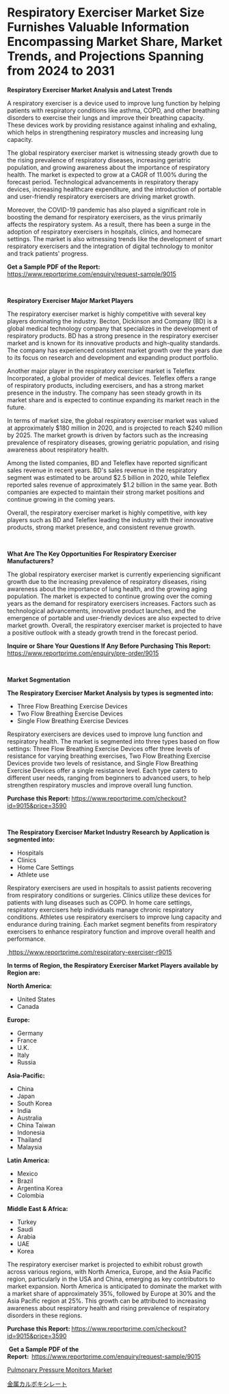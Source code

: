 <p><h1>Respiratory Exerciser Market Size Furnishes Valuable Information Encompassing Market Share, Market Trends, and Projections Spanning from 2024 to 2031</h1></p><p><strong>Respiratory Exerciser Market Analysis and Latest Trends</strong></p>
<p><p>A respiratory exerciser is a device used to improve lung function by helping patients with respiratory conditions like asthma, COPD, and other breathing disorders to exercise their lungs and improve their breathing capacity. These devices work by providing resistance against inhaling and exhaling, which helps in strengthening respiratory muscles and increasing lung capacity.</p><p>The global respiratory exerciser market is witnessing steady growth due to the rising prevalence of respiratory diseases, increasing geriatric population, and growing awareness about the importance of respiratory health. The market is expected to grow at a CAGR of 11.00% during the forecast period. Technological advancements in respiratory therapy devices, increasing healthcare expenditure, and the introduction of portable and user-friendly respiratory exercisers are driving market growth.</p><p>Moreover, the COVID-19 pandemic has also played a significant role in boosting the demand for respiratory exercisers, as the virus primarily affects the respiratory system. As a result, there has been a surge in the adoption of respiratory exercisers in hospitals, clinics, and homecare settings. The market is also witnessing trends like the development of smart respiratory exercisers and the integration of digital technology to monitor and track patients' progress.</p></p>
<p><strong>Get a Sample PDF of the Report:&nbsp;</strong> <a href="https://www.reportprime.com/enquiry/request-sample/9015">https://www.reportprime.com/enquiry/request-sample/9015</a></p>
<p>&nbsp;</p>
<p><strong>Respiratory Exerciser Major Market Players</strong></p>
<p><p>The respiratory exerciser market is highly competitive with several key players dominating the industry. Becton, Dickinson and Company (BD) is a global medical technology company that specializes in the development of respiratory products. BD has a strong presence in the respiratory exerciser market and is known for its innovative products and high-quality standards. The company has experienced consistent market growth over the years due to its focus on research and development and expanding product portfolio.</p><p>Another major player in the respiratory exerciser market is Teleflex Incorporated, a global provider of medical devices. Teleflex offers a range of respiratory products, including exercisers, and has a strong market presence in the industry. The company has seen steady growth in its market share and is expected to continue expanding its market reach in the future.</p><p>In terms of market size, the global respiratory exerciser market was valued at approximately $180 million in 2020, and is projected to reach $240 million by 2025. The market growth is driven by factors such as the increasing prevalence of respiratory diseases, growing geriatric population, and rising awareness about respiratory health.</p><p>Among the listed companies, BD and Teleflex have reported significant sales revenue in recent years. BD's sales revenue in the respiratory segment was estimated to be around $2.5 billion in 2020, while Teleflex reported sales revenue of approximately $1.2 billion in the same year. Both companies are expected to maintain their strong market positions and continue growing in the coming years.</p><p>Overall, the respiratory exerciser market is highly competitive, with key players such as BD and Teleflex leading the industry with their innovative products, strong market presence, and consistent revenue growth.</p></p>
<p>&nbsp;</p>
<p><strong>What Are The Key Opportunities For Respiratory Exerciser Manufacturers?</strong></p>
<p><p>The global respiratory exerciser market is currently experiencing significant growth due to the increasing prevalence of respiratory diseases, rising awareness about the importance of lung health, and the growing aging population. The market is expected to continue growing over the coming years as the demand for respiratory exercisers increases. Factors such as technological advancements, innovative product launches, and the emergence of portable and user-friendly devices are also expected to drive market growth. Overall, the respiratory exerciser market is projected to have a positive outlook with a steady growth trend in the forecast period.</p></p>
<p><strong>Inquire or Share Your Questions If Any Before Purchasing This Report:</strong> <a href="https://www.reportprime.com/enquiry/pre-order/9015">https://www.reportprime.com/enquiry/pre-order/9015</a></p>
<p>&nbsp;</p>
<p><strong>Market Segmentation</strong></p>
<p><strong>The Respiratory Exerciser Market Analysis by types is segmented into:</strong></p>
<p><ul><li>Three Flow Breathing Exercise Devices</li><li>Two Flow Breathing Exercise Devices</li><li>Single Flow Breathing Exercise Devices</li></ul></p>
<p><p>Respiratory exercisers are devices used to improve lung function and respiratory health. The market is segmented into three types based on flow settings: Three Flow Breathing Exercise Devices offer three levels of resistance for varying breathing exercises, Two Flow Breathing Exercise Devices provide two levels of resistance, and Single Flow Breathing Exercise Devices offer a single resistance level. Each type caters to different user needs, ranging from beginners to advanced users, to help strengthen respiratory muscles and improve overall lung function.</p></p>
<p><strong>Purchase this Report:&nbsp;</strong><a href="https://www.reportprime.com/checkout?id=9015&price=3590">https://www.reportprime.com/checkout?id=9015&price=3590</a></p>
<p>&nbsp;</p>
<p><strong>The Respiratory Exerciser Market Industry Research by Application is segmented into:</strong></p>
<p><ul><li>Hospitals</li><li>Clinics</li><li>Home Care Settings</li><li>Athlete use</li></ul></p>
<p><p>Respiratory exercisers are used in hospitals to assist patients recovering from respiratory conditions or surgeries. Clinics utilize these devices for patients with lung diseases such as COPD. In home care settings, respiratory exercisers help individuals manage chronic respiratory conditions. Athletes use respiratory exercisers to improve lung capacity and endurance during training. Each market segment benefits from respiratory exercisers to enhance respiratory function and improve overall health and performance.</p></p>
<p><a href="https://www.reportprime.com/respiratory-exerciser-r9015">&nbsp;https://www.reportprime.com/respiratory-exerciser-r9015</a></p>
<p><strong>In terms of Region, the Respiratory Exerciser Market Players available by Region are:</strong></p>
<p>
    <p> <strong> North America: </strong>
        <ul>
            <li>United States</li>
            <li>Canada</li>
        </ul>
        </p> 
    <p> <strong> Europe: </strong>
        <ul>
            <li>Germany</li>
            <li>France</li>
            <li>U.K.</li>
            <li>Italy</li>
            <li>Russia</li>
        </ul>
        </p> 
    <p> <strong> Asia-Pacific: </strong>
        <ul>
            <li>China</li>
            <li>Japan</li>
            <li>South Korea</li>
            <li>India</li>
            <li>Australia</li>
            <li>China Taiwan</li>
            <li>Indonesia</li>
            <li>Thailand</li>
            <li>Malaysia</li>
        </ul>
        </p> 
    <p> <strong> Latin America: </strong>
        <ul>
            <li>Mexico</li>
            <li>Brazil</li>
            <li>Argentina Korea</li>
            <li>Colombia</li>
        </ul>
        </p> 
    <p> <strong> Middle East & Africa: </strong>
        <ul>
            <li>Turkey</li>
            <li>Saudi</li>
            <li>Arabia</li>
            <li>UAE</li>
            <li>Korea</li>
        </ul>
    </p>
    </p>
<p><p>The respiratory exerciser market is projected to exhibit robust growth across various regions, with North America, Europe, and the Asia Pacific region, particularly in the USA and China, emerging as key contributors to market expansion. North America is anticipated to dominate the market with a market share of approximately 35%, followed by Europe at 30% and the Asia Pacific region at 25%. This growth can be attributed to increasing awareness about respiratory health and rising prevalence of respiratory disorders in these regions.</p></p>
<p><strong>Purchase this Report: </strong><a href="https://www.reportprime.com/checkout?id=9015&price=3590">https://www.reportprime.com/checkout?id=9015&price=3590</a></p>
<p>&nbsp;<strong>Get a Sample PDF of the Report:&nbsp;&nbsp;</strong><a href="https://www.reportprime.com/enquiry/request-sample/9015">https://www.reportprime.com/enquiry/request-sample/9015</a></p>
<p><strong></strong></p>
<p><p><a href="https://github.com/brenzgnarento/Market-Research-Report-List-2/blob/main/pulmonary-pressure-monitors-market.md">Pulmonary Pressure Monitors Market</a></p><p><a href="https://github.com/Sophiaard2003/Market-Research-Report-List-1/blob/main/466287623305.md">金属カルボキシレート</a></p></p>